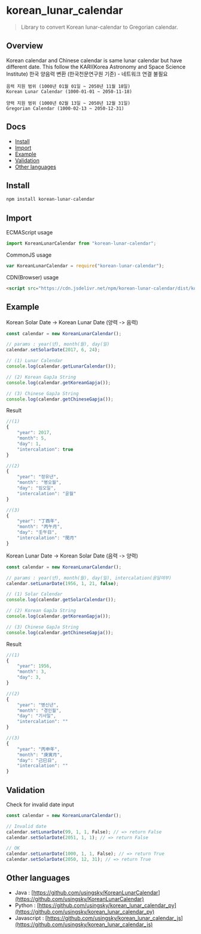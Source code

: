# korean_lunar_calendar
> Library to convert Korean lunar-calendar to Gregorian calendar.

## Overview
Korean calendar and Chinese calendar is same lunar calendar but have different date.
This follow the KARI(Korea Astronomy and Space Science Institute)
한국 양음력 변환 (한국천문연구원 기준) - 네트워크 연결 불필요
```
음력 지원 범위 (1000년 01월 01일 ~ 2050년 11월 18일)
Korean Lunar Calendar (1000-01-01 ~ 2050-11-18)

양력 지원 범위 (1000년 02월 13일 ~ 2050년 12월 31일)
Gregorian Calendar (1000-02-13 ~ 2050-12-31)
```

## Docs

- [Install](#install)
- [Import](#import)
- [Example](#example)
- [Validation](#validation)
- [Other languages](#other-languages)

## Install

```bash
npm install korean-lunar-calendar
```

## Import

ECMAScript usage

```js
import KoreanLunarCalendar from "korean-lunar-calendar";
```

CommonJS usage

```js
var KoreanLunarCalendar = require("korean-lunar-calendar");
```

CDN(Browser) usage

```html
<script src="https://cdn.jsdelivr.net/npm/korean-lunar-calendar/dist/korean-lunar-calendar.min.js"></script>
```

## Example

Korean Solar Date -> Korean Lunar Date (양력 -> 음력)

```js
const calendar = new KoreanLunarCalendar();

// params : year(년), month(월), day(일)
calendar.setSolarDate(2017, 6, 24);

// (1) Lunar Calendar
console.log(calendar.getLunarCalendar());

// (2) Korean GapJa String
console.log(calendar.getKoreanGapja());

// (3) Chinese GapJa String
console.log(calendar.getChineseGapja());
```

Result

```js
//(1)
{
    "year": 2017,
    "month": 5,
    "day": 1,
    "intercalation": true
}

//(2)
{
    "year": "정유년",
    "month": "병오월",
    "day": "임오일",
    "intercalation": "윤월"
}

//(3)
{
    "year": "丁酉年",
    "month": "丙午月",
    "day": "壬午日",
    "intercalation": "閏月"
}
```

Korean Lunar Date -> Korean Solar Date (음력 -> 양력)

```js
const calendar = new KoreanLunarCalendar();

// params : year(년), month(월), day(일), intercalation(윤달여부)
calendar.setLunarDate(1956, 1, 21, false);

// (1) Solar Calendar
console.log(calendar.getSolarCalendar());

// (2) Korean GapJa String
console.log(calendar.getKoreanGapja());

// (3) Chinese GapJa String
console.log(calendar.getChineseGapja());
```

Result

```javascript
//(1)
{
    "year": 1956,
    "month": 3,
    "day": 3,
}

//(2)
{
    "year": "병신년",
    "month": "경인월",
    "day": "기사일",
    "intercalation": ""
}

//(3)
{
    "year": "丙申年",
    "month": "庚寅月",
    "day": "己巳日",
    "intercalation": ""
}
```

## Validation

Check for invalid date input

```js
const calendar = new KoreanLunarCalendar();

// Invalid date
calendar.setLunarDate(99, 1, 1, False); // => return False
calendar.setSolarDate(2051, 1, 1); // => return False

// OK
calendar.setLunarDate(1000, 1, 1, False); // => return True
calendar.setSolarDate(2050, 12, 31); // => return True
```

## Other languages

- Java : [https://github.com/usingsky/KoreanLunarCalendar](https://github.com/usingsky/KoreanLunarCalendar)
- Python : [https://github.com/usingsky/korean_lunar_calendar_py](https://github.com/usingsky/korean_lunar_calendar_py)
- Javascript : [https://github.com/usingsky/korean_lunar_calendar_js](https://github.com/usingsky/korean_lunar_calendar_js)